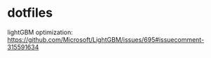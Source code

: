 # dotfiles

lightGBM optimization: https://github.com/Microsoft/LightGBM/issues/695#issuecomment-315591634
